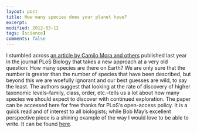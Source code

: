 ```yaml
---
layout: post
title: How many species does your planet have?
excerpt:
modified: 2012-03-12
tags: [science]
comments: false
---
```


I stumbled across [an article by Camilo Mora and others](http://journals.plos.org/plosbiology/article?id=10.1371/journal.pbio.1001127) published last year in the journal PLoS Biology that takes a new approach at a very old question: How many species are there on Earth? We are only sure that the number is greater than the number of species that have been described, but beyond this we are woefully ignorant and our best guesses are wild, to say the least. The authors suggest that looking at the rate of discovery of higher taxonomic levels–family, class, order, etc.–tells us a lot about how many species we should expect to discover with continued exploration. The paper can be accessed here for free thanks for PLoS‘s open-access policy. It is a quick read and of interest to all biologists; while Bob May’s excellent perspective piece is a shining example of the way I would love to be able to write.  It can be found [here](http://journals.plos.org/plosbiology/article?id=10.1371/journal.pbio.1001130).
